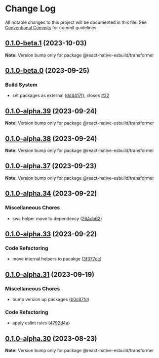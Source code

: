 # Change Log

All notable changes to this project will be documented in this file.
See [Conventional Commits](https://conventionalcommits.org) for commit guidelines.

## [0.1.0-beta.1](https://github.com/leegeunhyeok/react-native-esbuild/compare/v0.1.0-beta.0...v0.1.0-beta.1) (2023-10-03)

**Note:** Version bump only for package @react-native-esbuild/transformer

## [0.1.0-beta.0](https://github.com/leegeunhyeok/react-native-esbuild/compare/v0.1.0-alpha.39...v0.1.0-beta.0) (2023-09-25)

### Build System

- set packages as external ([dd4417f](https://github.com/leegeunhyeok/react-native-esbuild/commit/dd4417fe07c7bd87357246914743067343fdeccb)), closes [#22](https://github.com/leegeunhyeok/react-native-esbuild/issues/22)

## [0.1.0-alpha.39](https://github.com/leegeunhyeok/react-native-esbuild/compare/v0.1.0-alpha.38...v0.1.0-alpha.39) (2023-09-24)

**Note:** Version bump only for package @react-native-esbuild/transformer

## [0.1.0-alpha.38](https://github.com/leegeunhyeok/react-native-esbuild/compare/v0.1.0-alpha.37...v0.1.0-alpha.38) (2023-09-24)

**Note:** Version bump only for package @react-native-esbuild/transformer

## [0.1.0-alpha.37](https://github.com/leegeunhyeok/react-native-esbuild/compare/v0.1.0-alpha.36...v0.1.0-alpha.37) (2023-09-23)

**Note:** Version bump only for package @react-native-esbuild/transformer

## [0.1.0-alpha.34](https://github.com/leegeunhyeok/react-native-esbuild/compare/v0.1.0-alpha.33...v0.1.0-alpha.34) (2023-09-22)

### Miscellaneous Chores

- swc helper move to dependency ([264cb62](https://github.com/leegeunhyeok/react-native-esbuild/commit/264cb62f6b51fd00df64e9f6db71935c0fb4eada))

## [0.1.0-alpha.33](https://github.com/leegeunhyeok/react-native-esbuild/compare/v0.1.0-alpha.32...v0.1.0-alpha.33) (2023-09-22)

### Code Refactoring

- move internal helpers to pacakge ([3f377dc](https://github.com/leegeunhyeok/react-native-esbuild/commit/3f377dceadcfa719f8e9a7e249d0bfc9fbfa1fa6))

## [0.1.0-alpha.31](https://github.com/leegeunhyeok/react-native-esbuild/compare/v0.1.0-alpha.30...v0.1.0-alpha.31) (2023-09-19)

### Miscellaneous Chores

- bump version up packages ([b0c87fd](https://github.com/leegeunhyeok/react-native-esbuild/commit/b0c87fd8694b6c725267d66494d761809da27111))

### Code Refactoring

- apply eslint rules ([4792d4a](https://github.com/leegeunhyeok/react-native-esbuild/commit/4792d4a1662ad87fa052b93c709703a8d5f6fe46))

## [0.1.0-alpha.30](https://github.com/leegeunhyeok/react-native-esbuild/compare/v0.1.0-alpha.29...v0.1.0-alpha.30) (2023-08-23)

**Note:** Version bump only for package @react-native-esbuild/transformer
